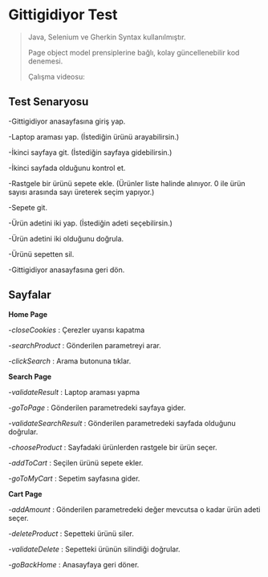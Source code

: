 # Gittigidiyor Test
> Java, Selenium ve Gherkin Syntax kullanılmıştır.
>
> Page object model prensiplerine bağlı, kolay güncellenebilir kod denemesi.
>
>Çalışma videosu: 



## Test Senaryosu

-Gittigidiyor anasayfasına giriş yap.

-Laptop araması yap. (İstediğin ürünü arayabilirsin.)

-İkinci sayfaya git. (İstediğin sayfaya gidebilirsin.)

-İkinci sayfada olduğunu kontrol et.

-Rastgele bir ürünü sepete ekle. (Ürünler liste halinde alınıyor. 0 ile ürün sayısı arasında sayı üreterek seçim yapıyor.)

-Sepete git.

-Ürün adetini iki yap. (İstediğin adeti seçebilirsin.)

-Ürün adetini iki olduğunu doğrula.

-Ürünü sepetten sil.

-Gittigidiyor anasayfasına geri dön.


## Sayfalar

**Home Page**

-*closeCookies* : Çerezler uyarısı kapatma

-*searchProduct* : Gönderilen parametreyi arar.

-*clickSearch* : Arama butonuna tıklar.


**Search Page**

-*validateResult* : Laptop araması yapma

-*goToPage* : Gönderilen parametredeki sayfaya gider.

-*validateSearchResult* : Gönderilen parametredeki sayfada olduğunu doğrular.

-*chooseProduct* : Sayfadaki ürünlerden rastgele bir ürün seçer.

-*addToCart* : Seçilen ürünü sepete ekler.

-*goToMyCart* : Sepetim sayfasına gider.


**Cart Page**

-*addAmount* : Gönderilen parametredeki değer mevcutsa o kadar ürün adeti seçer.

-*deleteProduct* : Sepetteki ürünü siler.

-*validateDelete* : Sepetteki ürünün silindiği doğrular.

-*goBackHome* : Anasayfaya geri döner.
